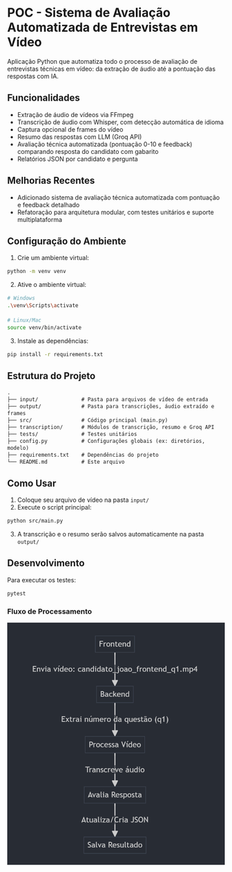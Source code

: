 # POC - Sistema de Avaliação Automatizada de Entrevistas em Vídeo

Aplicação Python que automatiza todo o processo de avaliação de entrevistas técnicas em vídeo: da extração de áudio até a pontuação das respostas com IA.

## Funcionalidades

- Extração de áudio de vídeos via FFmpeg
- Transcrição de áudio com Whisper, com detecção automática de idioma
- Captura opcional de frames do vídeo
- Resumo das respostas com LLM (Groq API)
- Avaliação técnica automatizada (pontuação 0-10 e feedback) comparando resposta do candidato com gabarito
- Relatórios JSON por candidato e pergunta

## Melhorias Recentes

- Adicionado sistema de avaliação técnica automatizada com pontuação e feedback detalhado
- Refatoração para arquitetura modular, com testes unitários e suporte multiplataforma

## Configuração do Ambiente

1. Crie um ambiente virtual:
```bash
python -m venv venv
```

2. Ative o ambiente virtual:
```bash
# Windows
.\venv\Scripts\activate

# Linux/Mac
source venv/bin/activate
```

3. Instale as dependências:
```bash
pip install -r requirements.txt
```

## Estrutura do Projeto

```
.
├── input/              # Pasta para arquivos de vídeo de entrada
├── output/             # Pasta para transcrições, áudio extraído e frames
├── src/                # Código principal (main.py)
├── transcription/      # Módulos de transcrição, resumo e Groq API
├── tests/              # Testes unitários
├── config.py           # Configurações globais (ex: diretórios, modelo)
├── requirements.txt    # Dependências do projeto
└── README.md           # Este arquivo
```

## Como Usar

1. Coloque seu arquivo de vídeo na pasta `input/`
2. Execute o script principal:
```bash
python src/main.py
```
3. A transcrição e o resumo serão salvos automaticamente na pasta `output/`

## Desenvolvimento

Para executar os testes:
```bash
pytest
```

### Fluxo de Processamento

![Diagrama de fluxo do backend](image.png)

